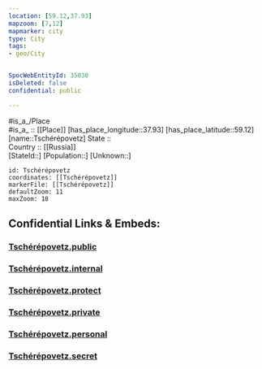```yaml
---
location: [59.12,37.93] 
mapzoom: [7,12] 
mapmarker: city 
type: City
tags:
- geo/City


SpocWebEntityId: 35030
isDeleted: false
confidential: public

---
```

#is_a_/Place  
#is_a_ :: [[Place]] 
[has_place_longitude::37.93] 
[has_place_latitude::59.12] 
[name::Tschérépovetz] 
State ::  
Country :: [[Russia]]  
[StateId::] 
[Population::] 
[Unknown::] 


```leaflet
id: Tschérépovetz
coordinates: [[Tschérépovetz]] 
markerFile: [[Tschérépovetz]] 
defaultZoom: 11 
maxZoom: 18
```


## Confidential Links & Embeds: 

### [Tschérépovetz.public](/_public/\Earth\Continent\Europe\Europe~East\Russia\Russia~NorthWest\Vologda_Oblast\CityTschérépovetz.public.md) 

### [Tschérépovetz.internal](/_internal/\Earth\Continent\Europe\Europe~East\Russia\Russia~NorthWest\Vologda_Oblast\CityTschérépovetz.internal.md) 

### [Tschérépovetz.protect](/_protect/\Earth\Continent\Europe\Europe~East\Russia\Russia~NorthWest\Vologda_Oblast\CityTschérépovetz.protect.md) 

### [Tschérépovetz.private](/_private/\Earth\Continent\Europe\Europe~East\Russia\Russia~NorthWest\Vologda_Oblast\CityTschérépovetz.private.md) 

### [Tschérépovetz.personal](/_personal/\Earth\Continent\Europe\Europe~East\Russia\Russia~NorthWest\Vologda_Oblast\CityTschérépovetz.personal.md) 

### [Tschérépovetz.secret](/_secret/\Earth\Continent\Europe\Europe~East\Russia\Russia~NorthWest\Vologda_Oblast\CityTschérépovetz.secret.md)

